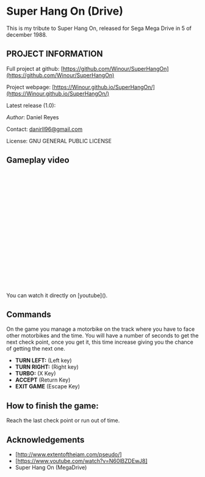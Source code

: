 # Super Hang On (Drive)
This is my tribute to Super Hang On, released for Sega Mega Drive in 5 of december 1988.

## PROJECT INFORMATION

Full project at github: [https://github.com/Winour/SuperHangOn](https://github.com/Winour/SuperHangOn) 

Project webpage: [https://Winour.github.io/SuperHangOn/](https://Winour.github.io/SuperHangOn/) 

Latest release (1.0): []()  

*Author*: Daniel Reyes

Contact: danirll96@gmail.com

License: GNU GENERAL PUBLIC LICENSE

## Gameplay video

<iframe width="560" height="315" src="" frameborder="0" allowfullscreen=""></iframe>
You can watch it directly on [youtube]().

## Commands

On the game you manage a motorbike on the track where you have to face other motorbikes and the time. You will have a number of seconds to get the next check point, once you get it, this time increase giving you the chance of getting the next one.

* **TURN LEFT:** (Left key)
* **TURN RIGHT:** (Right key)
* **TURBO:** (X Key)
* **ACCEPT** (Return Key)
* **EXIT GAME** (Escape Key)

## How to finish the game:

Reach the last check point or run out of time.

## Acknowledgements


* [http://www.extentofthejam.com/pseudo/]
* [https://www.youtube.com/watch?v=N60lBZDEwJ8]
* Super Hang On (MegaDrive)
